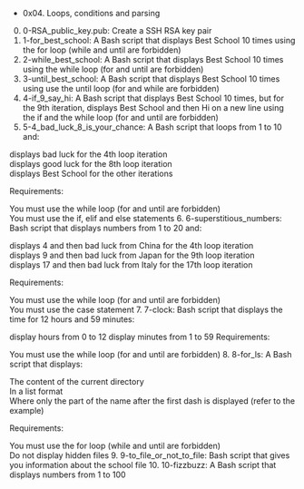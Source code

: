 + 0x04. Loops, conditions and parsing
0. 0-RSA_public_key.pub: Create a SSH RSA key pair
1. 1-for_best_school: A Bash script that displays Best School 10 times using the for loop (while and until are forbidden)
2. 2-while_best_school: A Bash script that displays Best School 10 times using the while loop (for and until are forbidden)
3. 3-until_best_school: A Bash script that displays Best School 10 times using use the until loop (for and while are forbidden)
4. 4-if_9_say_hi: A Bash script that displays Best School 10 times, but for the 9th iteration, displays Best School and then Hi on a new line using the if and the while loop (for and until are forbidden)
5. 5-4_bad_luck_8_is_your_chance: A Bash script that loops from 1 to 10 and:  

displays bad luck for the 4th loop iteration  
displays good luck for the 8th loop iteration  
displays Best School for the other iterations

Requirements:  
  
You must use the while loop (for and until are forbidden)  
You must use the if, elif and else statements
6. 6-superstitious_numbers: Bash script that displays numbers from 1 to 20 and:  
  
displays 4 and then bad luck from China for the 4th loop iteration  
displays 9 and then bad luck from Japan for the 9th loop iteration  
displays 17 and then bad luck from Italy for the 17th loop iteration  

Requirements:  
  
You must use the while loop (for and until are forbidden)  
You must use the case statement
7. 7-clock: Bash script that displays the time for 12 hours and 59 minutes:

display hours from 0 to 12
display minutes from 1 to 59
Requirements:

You must use the while loop (for and until are forbidden)
8. 8-for_ls: A Bash script that displays:  
  
The content of the current directory  
In a list format  
Where only the part of the name after the first dash is displayed (refer to the example)  

Requirements:  
  
You must use the for loop (while and until are forbidden)  
Do not display hidden files
9. 9-to_file_or_not_to_file: Bash script that gives you information about the school file
10. 10-fizzbuzz: A Bash script that displays numbers from 1 to 100